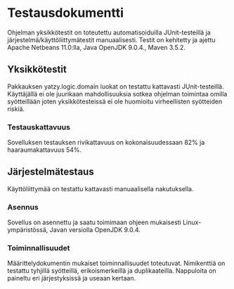 # Testausdokumentti

Ohjelman yksikkötestit on toteutettu automatisoiduilla JUnit-testeillä ja järjestelmä/käyttöliittymätestit manuaalisesti. Testit on kehitetty ja ajettu Apache Netbeans 11.0:lla, Java OpenJDK 9.0.4., Maven 3.5.2.

## Yksikkötestit

Pakkauksen yatzy.logic.domain luokat on testattu kattavasti JUnit-testeillä. Käyttäjällä ei ole juurikaan mahdollisuuksia sotkea ohjelman toimintaa omilla syötteillään joten yksikkötesteissä ei ole huomioitu virheellisten syötteiden riskiä.

### Testauskattavuus

Sovelluksen testauksen rivikattavuus on kokonaisuudessaan 82% ja haaraumakattavuus 54%.

## Järjestelmätestaus

Käyttöliittymää on testattu kattavasti manuaalisella nakutuksella.

### Asennus

Sovellus on asennettu ja saatu toimimaan ohjeen mukaisesti Linux-ympäristössä, Javan versiolla OpenJDK 9.0.4.

### Toiminnallisuudet

Määrittelydokumentin mukaiset toiminnallisuudet toteutuvat. Nimikenttiä on testattu tyhjillä syötteillä, erikoismerkeillä ja duplikaateilla. Nappuloita on paineltu eri järjestyksissä ja useaan kertaan.
